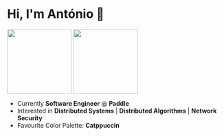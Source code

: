 # Hi, I'm António 👋

<!--
**antonionduarte/antonionduarte** is a ✨ _special_ ✨ repository because its `README.md` (this file) appears on your GitHub profile.

Here are some ideas to get you started:

- 🔭 I’m currently working on ...
- 🌱 I’m currently learning ...
- 👯 I’m looking to collaborate on ...
- 🤔 I’m looking for help with ...
- 💬 Ask me about ...
- 📫 How to reach me: ...
- 😄 Pronouns: ...
- ⚡ Fun fact: ...
-->

<a><img height="150" align="center" src="https://github-readme-stats.vercel.app/api?username=antonionduarte&show_icons=true&count_private=true&bg_color=24273a&text_color=cad3f5&icon_color=c6a0f6&title_color=8bd5ca" /></a>
<a><img height="150" align="center" src="https://github-readme-stats.vercel.app/api/top-langs/?username=antonionduarte&hide=html,c%2B%2B&count_private=true&layout=compact&bg_color=24273a&text_color=cad3f5&icon_color=c6a0f6&title_color=8bd5ca" /></a>

- Currently **Software Engineer** @ **Paddle**
- Interested in **Distributed Systems** | **Distributed Algorithms** | **Network Security** 
- Favourite Color Palette: **Catppuccin**

